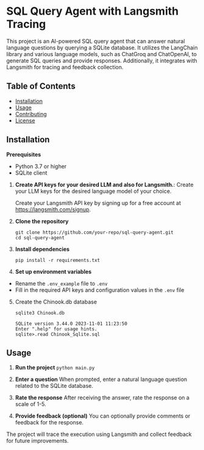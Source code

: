 # SQL Query Agent with Langsmith Tracing

This project is an AI-powered SQL query agent that can answer natural language questions by querying a SQLite database. It utilizes the LangChain library and various language models, such as ChatGroq and ChatOpenAI, to generate SQL queries and provide responses. Additionally, it integrates with Langsmith for tracing and feedback collection.

## Table of Contents

- [Installation](#installation)
- [Usage](#usage)
- [Contributing](#contributing)
- [License](#license)

## Installation

**Prerequisites**
- Python 3.7 or higher
- SQLite client

1. **Create API keys for your desired LLM and also for Langsmith.**:
   Create your LLM keys for the desired language model of your choice. 

   Create your Langsmith API key by signing up for a free account at https://langsmith.com/signup.

2. **Clone the repository**
    ```
    git clone https://github.com/your-repo/sql-query-agent.git
    cd sql-query-agent
    ```

3. **Install dependencies**
    ```
    pip install -r requirements.txt
    ```

4. **Set up environment variables**
- Rename the `.env_example` file to `.env`
- Fill in the required API keys and configuration values in the `.env` file

5. Create the Chinook.db database
    ```
    sqlite3 Chinook.db

    SQLite version 3.44.0 2023-11-01 11:23:50
    Enter ".help" for usage hints.
    sqlite>.read Chinook_Sqlite.sql
    ```

## Usage

1. **Run the project**
```python main.py```


2. **Enter a question**
When prompted, enter a natural language question related to the SQLite database.

3. **Rate the response**
After receiving the answer, rate the response on a scale of 1-5.

4. **Provide feedback (optional)**
You can optionally provide comments or feedback for the response.

The project will trace the execution using Langsmith and collect feedback for future improvements.